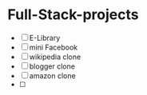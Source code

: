 # Full-Stack-projects

- [ ] E-Library
- [ ] mini Facebook
- [ ] wikipedia clone
- [ ] blogger clone
- [ ] amazon clone
- [ ] 
